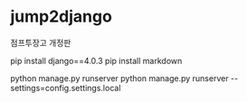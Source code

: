 # jump2django
점프투장고 개정판

pip install django==4.0.3
pip install markdown

python manage.py runserver
python manage.py runserver --settings=config.settings.local